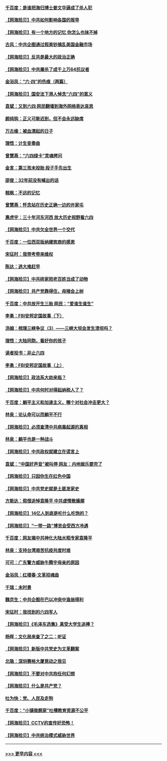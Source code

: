 #### [千百度：是谁把海归博士姜文华逼成了杀人犯](../pages/nsc993/n13015218.md?t=06112258) 
#### [【网海拾贝】中共如何影响各国的报导](../pages/nsc993/n13012599.md?t=06112258) 
#### [【网海拾贝】有一个地方的记忆 你怎么也抹不掉](../pages/nsc993/n13009802.md?t=06112258) 
#### [古风：中共企图通过假美钞搞乱美国金融市场](../pages/nsc993/n13009626.md?t=06112258) 
#### [【网海拾贝】反共是最大的政治正确](../pages/nsc993/n13007051.md?t=06112258) 
#### [【网海拾贝】中共屠杀了成千上万64抗议者](../pages/nsc993/n13002713.md?t=06112258) 
#### [金浴凤：“六·四”的伤痕（两篇）](../pages/nsc993/n13001719.md?t=06112258) 
#### [【网海拾贝】国安法下港人悼念“六四”的意义](../pages/nsc993/n13001039.md?t=06112258) 
#### [袁斌：又到六四 网民翻墙到海外网络表达哀思](../pages/nsc993/n13000995.md?t=06112258) 
#### [颜纯钩：正义可能迟到，但不会永远缺席](../pages/nsc993/n13000920.md?t=06112258) 
#### [万古缘：被血漂起的日子](../pages/nsc993/n13000914.md?t=06112258) 
#### [理悟：计生变奏曲](../pages/nsc993/n13000414.md?t=06112258) 
#### [曾慧燕：“六四绿卡”灵魂拷问](../pages/nsc993/n13000277.md?t=06112258) 
#### [金言：第三孩未投胎 段子手先出生](../pages/nsc993/n13000215.md?t=06112258) 
#### [邵俊：32年前没有喊出的话](../pages/nsc993/n13000181.md?t=06112258) 
#### [戟枫：不远的记忆](../pages/nsc993/n13000121.md?t=06112258) 
#### [曾慧燕：怀念站在历史正确一边的许家屯](../pages/nsc993/n13000073.md?t=06112258) 
#### [惠虎宇：三十年河东河西 放大历史视野看六四](../pages/nsc993/n13000018.md?t=06112258) 
#### [【网海拾贝】中共欠全世界一个交代](../pages/nsc993/n12998706.md?t=06112258) 
#### [千百度：一位西双版纳建筑商的感恩](../pages/nsc993/n12998487.md?t=06112258) 
#### [宋征时：我带考卷来维权](../pages/nsc993/n12994088.md?t=06112258) 
#### [陈达：逃大难赶早](../pages/nsc993/n12993569.md?t=06112258) 
#### [【网海拾贝】中共砖家把老百姓当成了动物](../pages/nsc993/n12993483.md?t=06112258) 
#### [【网海拾贝】共产党靠得住，母猪会上树](../pages/nsc993/n12990730.md?t=06112258) 
#### [千百度：中共放开生三胎 网民：“爱谁生谁生”](../pages/nsc993/n12990644.md?t=06112258) 
#### [李勇：FBI安邦定国故事（下）](../pages/nsc993/n12987854.md?t=06112258) 
#### [汤姆：梳理三峡争议（3）——三峡大坝会发生溃坝吗？](../pages/nsc993/n12989806.md?t=06112258) 
#### [理悟：大陆同胞，看好你的孩子](../pages/nsc993/n12989778.md?t=06112258) 
#### [读者投书：非止六四](../pages/nsc993/n12989673.md?t=06112258) 
#### [李勇：FBI安邦定国故事（上）](../pages/nsc993/n12987749.md?t=06112258) 
#### [【网海拾贝】政法系大劫来临？](../pages/nsc993/n12987596.md?t=06112258) 
#### [【网海拾贝】中共何时对得起纳税人了？](../pages/nsc993/n12985578.md?t=06112258) 
#### [千百度：躺平主义和加速主义，哪个对社会冲击更大？](../pages/nsc993/n12985512.md?t=06112258) 
#### [林泉：论认命可以而躺平不行](../pages/nsc993/n12985505.md?t=06112258) 
#### [【网海拾贝】必须查清中共病毒起源的真相](../pages/nsc993/n12984276.md?t=06112258) 
#### [林泉：躺平也是一种战斗](../pages/nsc993/n12984194.md?t=06112258) 
#### [【网海拾贝】中共政权就建立在谎言上](../pages/nsc993/n12981880.md?t=06112258) 
#### [袁斌：“中国好声音”被叫停 网友：内地娱乐要完了](../pages/nsc993/n12981826.md?t=06112258) 
#### [【网海拾贝】只因你生在红色中国](../pages/nsc993/n12979096.md?t=06112258) 
#### [【网海拾贝】中共党史就是土匪发家史](../pages/nsc993/n12976478.md?t=06112258) 
#### [方能达：假借追悼袁隆平 中共虚情散臊腥](../pages/nsc993/n12976396.md?t=06112258) 
#### [【网海拾贝】14亿人到底是吃什么吃饱的？](../pages/nsc993/n12974125.md?t=06112258) 
#### [【网海拾贝】“一带一路”博览会受西方冷遇](../pages/nsc993/n12971787.md?t=06112258) 
#### [千百度：网友揭中共神化大陆水稻专家袁隆平](../pages/nsc993/n12971733.md?t=06112258) 
#### [林泉：支持台湾艰苦抗疫共度时艰](../pages/nsc993/n12971350.md?t=06112258) 
#### [可可：广东警方威胁牛腾宇母亲的原因](../pages/nsc993/n12971100.md?t=06112258) 
#### [金浴凤：红楼春·文革招魂曲](../pages/nsc993/n12970354.md?t=06112258) 
#### [千瑞：末时景](../pages/nsc993/n12970337.md?t=06112258) 
#### [魏京生：中共企图在巴以冲突中渔翁得利](../pages/nsc993/n12970286.md?t=06112258) 
#### [宋征时：我找到的六四军人](../pages/nsc993/n12970213.md?t=06112258) 
#### [【网海拾贝】《毛泽东选集》真受大学生追捧？](../pages/nsc993/n12968779.md?t=06112258) 
#### [杨晖：文化局来查了之二：听证](../pages/nsc993/n12966528.md?t=06112258) 
#### [【网海拾贝】新版中共党史为文革翻案](../pages/nsc993/n12967526.md?t=06112258) 
#### [北隐：深圳赛格大厦晃动之我见](../pages/nsc993/n12967393.md?t=06112258) 
#### [【网海拾贝】不要对中共抱任何幻想](../pages/nsc993/n12965222.md?t=06112258) 
#### [【网海拾贝】什么是共产党？](../pages/nsc993/n12962781.md?t=06112258) 
#### [吐为快：党、人民及走狗](../pages/nsc993/n12962747.md?t=06112258) 
#### [千百度：“小镇做题家”吐槽教育资源不公平](../pages/nsc993/n12962705.md?t=06112258) 
#### [【网海拾贝】CCTV的宣传好恐怖！](../pages/nsc993/n12959984.md?t=06112258) 
#### [【网海拾贝】中共统治模式威胁世界](../pages/nsc993/n12957622.md?t=06112258) 

----
#### [ >>> 更早内容 <<< ](../indexes/nsc993-earlier.md)

